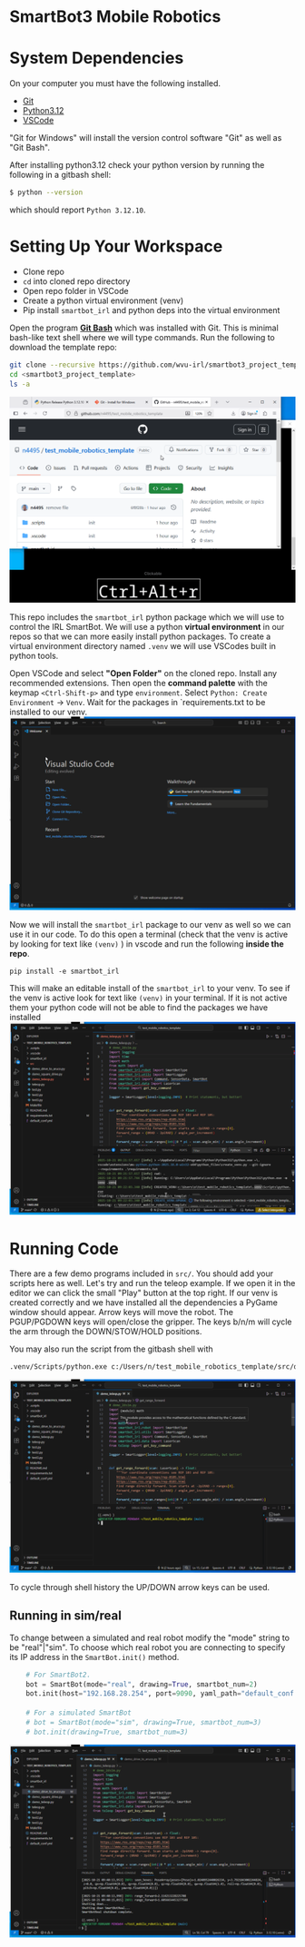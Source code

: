 # SmartBot3 Mobile Robotics

# System Dependencies

On your computer you must have the following installed.

* [Git](https://git-scm.com/install/windows)
* [Python3.12](https://www.python.org/downloads/release/python-31210/)
* [VSCode](https://code.visualstudio.com/download)

"Git for Windows" will install the version control software "Git" as well as "Git Bash".

After installing python3.12 check your python version by running the following in a gitbash shell:
```bash
$ python --version
```

which should report `Python 3.12.10`.

# Setting Up Your Workspace
* Clone repo
* `cd` into cloned repo directory
* Open repo folder in VSCode 
* Create a python virtual environment (venv)
* Pip install `smartbot_irl` and python deps into the virtual environment

Open the program [**Git Bash**](https://www.atlassian.com/git/tutorials/git-bash) which was installed with Git. This is minimal bash-like text shell where we will type commands. Run the following to download the template repo:

```bash
git clone --recursive https://github.com/wvu-irl/smartbot3_project_template
cd <smartbot3_project_template>
ls -a
```
![clone_and_ls](docs/clone_and_ls.gif)


This repo includes the `smartbot_irl` python package which we will use to control the IRL SmartBot. We will use a python **virtual environment** in our repos so that we can more easily install python packages. To create a virtual environment directory named `.venv` we will use VSCodes built in python tools.

Open VSCode and select **"Open Folder"** on the cloned repo. Install any recommended extensions. Then open the **command palette** with the keymap `<Ctrl-Shift-p>` and type `environment`. Select `Python: Create Environment` -> `Venv`. Wait for the packages in `requirements.txt to be installed to our venv.
![clone_and_ls](docs/open_pip_requirements.gif)


Now we will install the `smartbot_irl` package to our venv as well so we can use it in our code. To do this open a terminal (check that the venv is active by looking for text like `(venv)` ) in vscode and run the following **inside the repo**.
```
pip install -e smartbot_irl
```
This will make an editable install of the `smartbot_irl` to your venv. To see if the venv is active look for text like `(venv)` in your terminal. If it is not active them your python code will not be able to find the packages we have installed
![clone_and_ls](docs/smartbot_install.gif)

<!-- ```bash
python3 -m venv .venv # Run this inside the repo
```
which should result in a new directory named `<your_repo>/.venv` which is a **hidden directory** that can be seen with the command `ls -a`. 

Now to install `smartbot_irl` and dependencies **from inside the repo** run:
```bash
.venv/Scripts/pip install -e smartbot_irl
```

[More information on VSCode and venv's](https://code.visualstudio.com/docs/python/python-tutorial#_start-vs-code-in-a-workspace-folder)

![venv_and_pip](docs/venv_and_pip.gif) -->

# Running Code
There are a few demo programs included in `src/`. You should add your scripts here as well. Let's try and run the teleop example. If we open it in the editor we can click the small "Play" button at the top right. If our venv is created correctly and we have installed all the dependencies a PyGame window should appear. Arrow keys will move the robot. The PGUP/PGDOWN keys will open/close the gripper. The keys b/n/m will cycle the arm through the DOWN/STOW/HOLD positions.

You may also run the script from the gitbash shell with
```bash
.venv/Scripts/python.exe c:/Users/n/test_mobile_robotics_template/src/demo_teleop.py
```
![clone_and_ls](docs/start_teleop.gif)


To cycle through shell history the UP/DOWN arrow keys can be used.

## Running in sim/real
To change between a simulated and real robot modify the "mode" string to be "real"|"sim". To choose which real robot you are connecting to specify its IP address in the `SmartBot.init()` method.
```py
    # For SmartBot2.
    bot = SmartBot(mode="real", drawing=True, smartbot_num=2)
    bot.init(host="192.168.28.254", port=9090, yaml_path="default_conf.yml")
    
    # For a simulated SmartBot
    # bot = SmartBot(mode="sim", drawing=True, smartbot_num=3)
    # bot.init(drawing=True, smartbot_num=3)
```
![clone_and_ls](docs/smartbot_real_run.gif)
